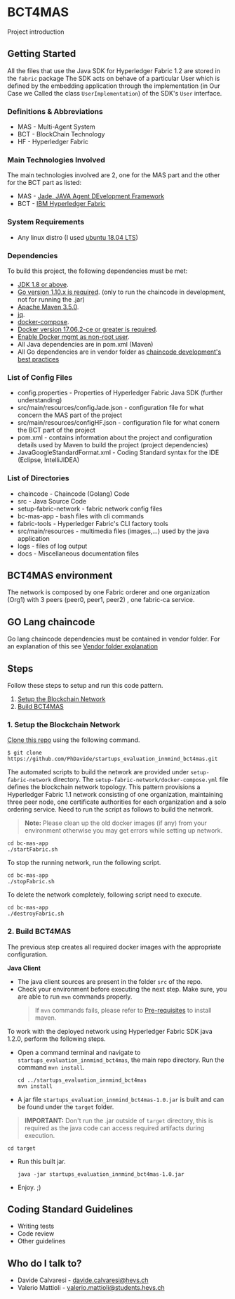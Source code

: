 # BCT4MAS #

Project introduction


## Getting Started ##
All the files that use the Java SDK for Hyperledger Fabric 1.2 are stored in the `fabric` package
The SDK acts on behave of a particular User which is defined by the embedding application through the implementation (in Our Case we Called the class `UserImplementation`)
 of the SDK's `User` interface.

### Definitions & Abbreviations ###
* MAS - Multi-Agent System
* BCT - BlockChain Technology
* HF - Hyperledger Fabric

### Main Technologies Involved ###
The main technologies involved are 2, one for the MAS part and the other for the BCT part as listed:
* MAS - [Jade, JAVA Agent DEvelopment Framework](http://jade.tilab.com/)
* BCT - [IBM Hyperledger Fabric](https://www.hyperledger.org/projects/fabric) 

### System Requirements ###
* Any linux distro (I used [ubuntu 18.04 LTS](https://www.ubuntu.com/download/desktop))

### Dependencies ###
To build this project, the following dependencies must be met:
 * [JDK 1.8 or above](https://thishosting.rocks/install-java-ubuntu/).
 * [Go version 1.10.x is required](https://golang.org/doc/install). (only to run the chaincode in development, not for running the .jar)
 * [Apache Maven 3.5.0](https://maven.apache.org/).
 * [jq](https://stedolan.github.io/jq/download/).
 * [docker-compose](https://docs.docker.com/compose/install/#install-compose).
 * [Docker version 17.06.2-ce or greater is required](https://docs.docker.com/install/linux/docker-ce/ubuntu/#install-docker-ce).
 * [Enable Docker mgmt as non-root user](https://docs.docker.com/install/linux/linux-postinstall/).
 * All Java dependencies are in pom.xml (Maven)
 * All Go dependencies are in vendor folder as [chaincode development's best practices](https://hyperledger-fabric.readthedocs.io/en/v1.1.0-alpha/chaincode4ade.html#managing-external-dependencies-for-chaincode-written-in-go)

### List of Config Files ###
* config.properties - Properties of Hyperledger Fabric Java SDK (further understanding)
* src/main/resources/configJade.json - configuration file for what concern the MAS part of the project
* src/main/resources/configHF.json - configuration file for what conern the BCT part of the project
* pom.xml - contains information about the project and configuration details used by Maven to build the project (project dependencies)
* JavaGoogleStandardFormat.xml - Coding Standard syntax for the IDE (Eclipse, IntelliJIDEA)

### List of Directories ###
* chaincode - Chaincode (Golang) Code
* src - Java Source Code
* setup-fabric-network - fabric network config files
* bc-mas-app - bash files with cli commands
* fabric-tools - Hyperledger Fabric's CLI factory tools
* src/main/resources - multimedia files (images,...) used by the java application
* logs - files of log output
* docs - Miscellaneous documentation files

## BCT4MAS environment
The network is composed by one Fabric orderer and one organization (Org1) with 3 peers (peer0, peer1, peer2) , one fabric-ca service.

## GO Lang chaincode
Go lang chaincode dependencies must be contained in vendor folder.
 For an explanation of this see [Vendor folder explanation](https://blog.gopheracademy.com/advent-2015/vendor-folder/)

## Steps

Follow these steps to setup and run this code pattern. 

1. [Setup the Blockchain Network](#1-setup-the-blockchain-network)
2. [Build BCT4MAS](#2-build-BCT4MAS)

### 1. Setup the Blockchain Network

[Clone this repo](https://github.com/PhDavide/startups_evaluation_innmind_bct4mas.git) using the following command.

```
$ git clone https://github.com/PhDavide/startups_evaluation_innmind_bct4mas.git
```

The automated scripts to build the network are provided under `setup-fabric-network` directory. The `setup-fabric-network/docker-compose.yml` file defines the blockchain network topology. This pattern provisions a Hyperledger Fabric 1.1 network consisting of one organization, maintaining three peer node, one certificate authorities for each organization and a solo ordering service. Need to run the script as follows to build the network.

> **Note:** Please clean up the old docker images (if any) from your environment otherwise you may get errors while setting up network.

   ```
   cd bc-mas-app
   ./startFabric.sh
   ```

To stop the running network, run the following script.

   ```
   cd bc-mas-app
   ./stopFabric.sh
   ```

To delete the network completely, following script need to execute.

   ```
   cd bc-mas-app
   ./destroyFabric.sh
   ```

### 2. Build BCT4MAS

The previous step creates all required docker images with the appropriate configuration.

**Java Client**
* The java client sources are present in the folder `src` of the repo.
* Check your environment before executing the next step. Make sure, you are able to run `mvn` commands properly.
   > If `mvn` commands fails, please refer to [Pre-requisites](#dependencies) to install maven.


To work with the deployed network using Hyperledger Fabric SDK java 1.2.0, perform the following steps.

* Open a command terminal and navigate to `startups_evaluation_innmind_bct4mas`, the main repo directory. Run the command `mvn install`.

   ```
   cd ../startups_evaluation_innmind_bct4mas
   mvn install
   ```

* A jar file `startups_evaluation_innmind_bct4mas-1.0.jar` is built and can be found under the `target` folder. 
> **IMPORTANT:** Don't run the .jar outside of  `target` directory, this is required as the java code can access required artifacts during execution.

   ```
   cd target
   ```
   
* Run this built jar.

   ```
   java -jar startups_evaluation_innmind_bct4mas-1.0.jar
   ```
* Enjoy. ;)

## Coding Standard Guidelines ##

* Writing tests
* Code review
* Other guidelines

## Who do I talk to? ###

* Davide Calvaresi - davide.calvaresi@hevs.ch 
* Valerio Mattioli - valerio.mattioli@students.hevs.ch


